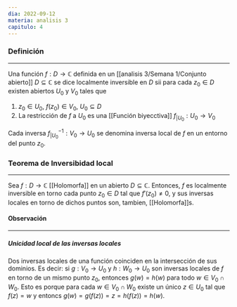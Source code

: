```yaml
---
dia: 2022-09-12
materia: analisis 3
capitulo: 4
---
```

### Definición
---
Una función $f : D \to \mathbb{C}$ definida en un [[analisis 3/Semana 1/Conjunto abierto]] $D \subseteq \mathbb{C}$ se dice localmente inversible en $D$ sii para cada $z_0 \in D$ existen abiertos $U_0$ y $V_0$ tales que 
1) $z_0 \in U_0$, $f(z_0) \in V_0$, $U_0 \subseteq D$
2) La restricción de $f$ a $U_0$ es una [[Función biyecctiva]] $f_{|U_0}: U_0 \to V_0$

Cada inversa $f_{|U_0}^{-1} : V_0 \to U_0$ se denomina inversa local de $f$ en un entorno del punto $z_0$.


### Teorema de Inversibidad local
---
Sea $f : D \to \mathbb{C}$ [[Holomorfa]] en un abierto $D \subseteq \mathbb{C}$. Entonces, $f$ es localmente inversible en torno cada punto $z_0 \in D$ tal que $f'(z_0) \ne 0$, y sus inversas locales en torno de dichos puntos son, tambien, [[Holomorfa]]s.


#### Observación
---
##### Unicidad local de las inversas locales
Dos inversas locales de una función coinciden en la intersección de sus dominios. Es decir: si $g : V_0 \to U_0$ y $h : W_0 \to U_0$ son inversas locales de $f$ en torno de un mismo punto $z_0$, entonces $g(w) = h(w)$ para todo $w \in V_0 \cap W_0$. Esto es porque para cada $w \in V_0 \cap W_0$ existe un único $z \in U_0$ tal que $f(z) = w$ y entoncs $g(w) = g(f(z)) = z = h(f(z)) = h(w)$.

